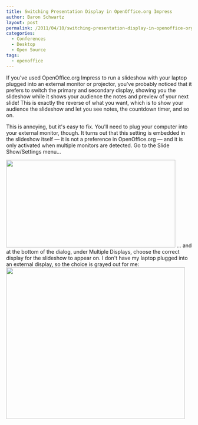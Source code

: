```yaml
---
title: Switching Presentation Display in OpenOffice.org Impress
author: Baron Schwartz
layout: post
permalink: /2011/04/10/switching-presentation-display-in-openoffice-org-impress/
categories:
  - Conferences
  - Desktop
  - Open Source
tags:
  - openoffice
---
```

If you've used OpenOffice.org Impress to run a slideshow with your laptop plugged into an external monitor or projector, you've probably noticed that it prefers to switch the primary and secondary display, showing you the slideshow while it shows your audience the notes and preview of your next slide! This is exactly the reverse of what you want, which is to show your audience the slideshow and let you see notes, the countdown timer, and so on.

This is annoying, but it's easy to fix. You'll need to plug your computer into your external monitor, though. It turns out that this setting is embedded in the slideshow itself &#8212; it is not a preference in OpenOffice.org &#8212; and it is only activated when multiple monitors are detected. Go to the Slide Show/Settings menu&#8230;

<img src="http://www.xaprb.com/blog/wp-content/uploads/2011/04/slide-show-menu.png" alt="" title="slide-show-menu" width="459" height="238" class="alignnone size-full wp-image-2273" /> 
&#8230; and at the bottom of the dialog, under Multiple Displays, choose the correct display for the slideshow to appear on. I don't have my laptop plugged into an external display, so the choice is grayed out for me:

<img src="http://www.xaprb.com/blog/wp-content/uploads/2011/04/slide-show-settings1.png" alt="" title="slide-show-settings" width="485" height="412" class="alignnone size-full wp-image-2275" />
